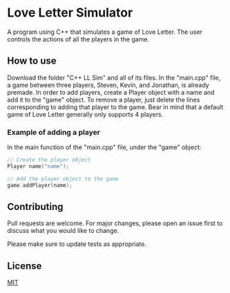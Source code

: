 # Love Letter Simulator

A program using C++ that simulates a game of Love Letter. The user controls the actions of all the players in the game.

## How to use

Download the folder "C++ LL Sim" and all of its files. In the "main.cpp" file, a game between three players, Steven, Kevin, and Jonathan, is already premade. In order to add players, create a Player object with a name and add it to the "game" object. To remove a player, just delete the lines corresponding to adding that player to the game. Bear in mind that a default game of Love Letter generally only supports 4 players.

### Example of adding a player
In the main function of the "main.cpp" file, under the "game" object:
```c++
// Create the player object
Player name("name");

// Add the player object to the game
game.addPlayer(name);
```

## Contributing
Pull requests are welcome. For major changes, please open an issue first to discuss what you would like to change.

Please make sure to update tests as appropriate.

## License
[MIT](https://choosealicense.com/licenses/mit/)
